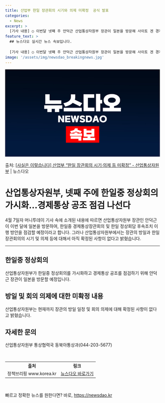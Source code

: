 ```yaml
---
title: 산업부 한일 장관회의 시기와 의제 미확정  공식 발표
categories:
  - News
excerpt: >
  [기사 내용] ○ 이번달 넷째 주 안덕근 산업통상자원부 장관이 일본을 방문해 사이토 겐 경제산업성 대신과 면…
feature_text: >
  ## 뉴스다오 실시간 뉴스 속보입니다.

  [기사 내용] ○ 이번달 넷째 주 안덕근 산업통상자원부 장관이 일본을 방문해 사이토 겐 경제산업성 대신과 면…
image: '/assets/img/newsdao_breakingnews.jpg'
---
```


![뉴스다오 속보](/assets/img/newsdao_breakingnews.jpg)

<p>출처: <a href="https://newsdao.kr/3547" rel="dofollow">[사실은 이렇습니다] 산업부 “한일 장관회의 시기·의제 등 미확정” - 산업통상자원부</a> | 뉴스다오</p>

<h1>산업통상자원부, 넷째 주에 한일중 정상회의 가시화…경제통상 공조 점검 나선다</h1>
<p data-ke-size="size16">4월 7일자 머니투데이 기사 속에 소개된 내용에 따르면 산업통상자원부 장관인 안덕근이 이번 달에 일본을 방문하여, 한일중 경제통상장관회의 및 한일 정상회담 후속조치 이행 방안을 점검할 예정이라고 합니다. 그러나 산업통상자원부에서는 장관의 방일과 한일 장관회의의 시기 및 의제 등에 대해서 아직 확정된 사항이 없다고 밝혔습니다.</p>
<hr>
<h2 data-ke-size="size26">한일중 정상회의</h2>

<p data-ke-size="size16">산업통상자원부가 한일중 정상회의를 가시화하고 경제통상 공조를 점검하기 위해 안덕근 장관이 일본을 방문할 예정입니다.</p>

<h2 data-ke-size="size26">방일 및 회의 의제에 대한 미확정 내용</h2>

<p data-ke-size="size16">산업통상자원부는 현재까지 장관의 방일 일정 및 회의 의제에 대해 확정된 사항이 없다고 밝혔습니다. </p>

<h2 data-ke-size="size26">자세한 문의</h2>
<p data-ke-size="size16">산업통상자원부 통상협력국 동북아통상과(044-203-5677)</p>

<p data-ke-size="size16">&nbsp;</p>
<table>
   <tbody>
      <tr>
         <td style="text-align: center; height: 17px;"><b>출처</b></td>
         <td style="text-align: center; height: 17px;"><b>링크</b></td>
      </tr>
      <tr>
         <td style="text-align: center; height: 17px;">정책브리핑 www.korea.kr</td>
         <td style="text-align: center; height: 17px;"><a href="https://newsdao.kr/3547">뉴스다오 바로가기</a></td>
      </tr>
   </tbody>
</table>
<p data-ke-size="size16">&nbsp;</p> 

빠르고 정확한 뉴스를 원한다면? 바로, <a href="https://newsdao.kr" rel="dofollow">https://newsdao.kr</a>


